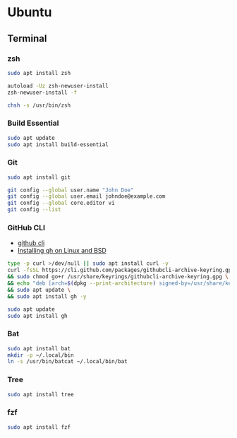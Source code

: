 # Ubuntu

## Terminal

### zsh

```bash
sudo apt install zsh
```

```bash
autoload -Uz zsh-newuser-install
zsh-newuser-install -f
```

```bash
chsh -s /usr/bin/zsh
```

### Build Essential

```bash
sudo apt update
sudo apt install build-essential
```

### Git

```bash
sudo apt install git
```

```bash
git config --global user.name "John Doe"
git config --global user.email johndoe@example.com
git config --global core.editor vi
git config --list
```

### GitHub CLI

- [github cli](https://cli.github.com/)
- [Installing gh on Linux and BSD](https://github.com/cli/cli/blob/trunk/docs/install_linux.md)

```bash
type -p curl >/dev/null || sudo apt install curl -y
curl -fsSL https://cli.github.com/packages/githubcli-archive-keyring.gpg | sudo dd of=/usr/share/keyrings/githubcli-archive-keyring.gpg \
&& sudo chmod go+r /usr/share/keyrings/githubcli-archive-keyring.gpg \
&& echo "deb [arch=$(dpkg --print-architecture) signed-by=/usr/share/keyrings/githubcli-archive-keyring.gpg] https://cli.github.com/packages stable main" | sudo tee /etc/apt/sources.list.d/github-cli.list > /dev/null \
&& sudo apt update \
&& sudo apt install gh -y
```

```bash
sudo apt update
sudo apt install gh
```

### Bat

```bash
sudo apt install bat
mkdir -p ~/.local/bin
ln -s /usr/bin/batcat ~/.local/bin/bat
```

### Tree

```bash
sudo apt install tree
```

### fzf

```bash
sudo apt install fzf
```

